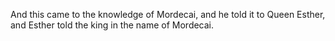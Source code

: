 And this came to the knowledge of Mordecai, and he told it to Queen Esther, and Esther told the king in the name of Mordecai.
